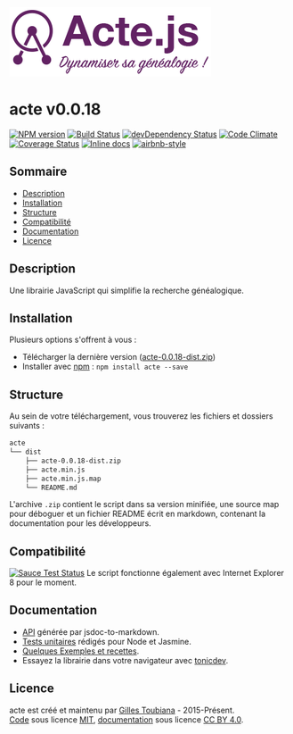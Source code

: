 ![logo](docs/img/logo-violet.png "Logo de la librairie acte.js")
# acte v0.0.18
[![NPM version](https://img.shields.io/npm/v/acte.svg)](https://www.npmjs.com/package/acte)
[![Build Status](https://img.shields.io/travis/gtoubiana/acte.svg)](https://travis-ci.org/gtoubiana/acte)
[![devDependency Status](https://img.shields.io/david/dev/gtoubiana/acte.svg?maxAge=2592000)](https://david-dm.org/gtoubiana/acte?type=dev)
[![Code Climate](https://codeclimate.com/github/gtoubiana/acte/badges/gpa.svg)](https://codeclimate.com/github/gtoubiana/acte)
[![Coverage Status](https://coveralls.io/repos/github/gtoubiana/acte/badge.svg?branch=master&bust=1)](https://coveralls.io/github/gtoubiana/acte?branch=master)
[![Inline docs](http://inch-ci.org/github/gtoubiana/acte.svg?branch=master)](http://inch-ci.org/github/gtoubiana/acte)
[![airbnb-style](https://img.shields.io/badge/code%20style-airbnb-blue.svg)](http://nerds.airbnb.com/our-javascript-style-guide/)

## Sommaire
-   [Description](#description)
-   [Installation](#installation)
-   [Structure](#structure)
-   [Compatibilité](#compatibilite)
-   [Documentation](#documentation)
-   [Licence](#licence)
<a name="description"></a>

## Description
Une librairie JavaScript qui simplifie la recherche généalogique.
<a name="installation"></a>

## Installation
Plusieurs options s'offrent à vous :
-   Télécharger la dernière version ([acte-0.0.18-dist.zip](https://github.com/gtoubiana/acte/blob/master/dist/acte-0.0.18-dist.zip?raw=true))
-   Installer avec [npm](https://www.npmjs.com/) : `npm install acte --save`
<a name="structure"></a>

## Structure
Au sein de votre téléchargement, vous trouverez les fichiers et dossiers suivants :
```
acte
└── dist
    ├── acte-0.0.18-dist.zip
    ├── acte.min.js
    ├── acte.min.js.map
    └── README.md
```
L'archive `.zip` contient le script dans sa version minifiée, une source map pour déboguer et un fichier README écrit en markdown, contenant la documentation pour les développeurs.

<a name="compatibilite"></a>

## Compatibilité
[![Sauce Test Status](https://saucelabs.com/browser-matrix/gtoubiana.svg)](https://saucelabs.com/u/gtoubiana)
Le script fonctionne également avec Internet Explorer 8 pour le moment.
<a name="documentation"></a>

## Documentation
-   [API](https://github.com/gtoubiana/acte/blob/master/dist/README.md#documentation-de-acte) générée par jsdoc-to-markdown.
-   [Tests unitaires](https://github.com/gtoubiana/acte/blob/master/test/jasmine/acteSpec.js) rédigés pour Node et Jasmine.
-   [Quelques Exemples et recettes](https://github.com/gtoubiana/acte/blob/master/test/spec-Recettes.js).
-   Essayez la librairie dans votre navigateur avec [tonicdev](https://tonicdev.com/npm/acte).
<a name="licence"></a>

## Licence
acte est créé et maintenu par [Gilles Toubiana](https://github.com/gtoubiana/) - 2015-Présent.<br>
[Code](https://github.com/gtoubiana/acte) sous licence [MIT](https://github.com/gtoubiana/acte/blob/master/LICENSE), [documentation](https://github.com/gtoubiana/acte/blob/master/dist/README.md) sous licence [CC BY 4.0](https://creativecommons.org/licenses/by/4.0/deed.fr).
